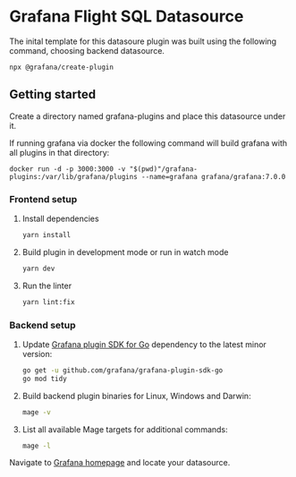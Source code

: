 # Grafana Flight SQL Datasource

The inital template for this datasoure plugin was built using the following command, choosing backend datasource.

`npx @grafana/create-plugin`

## Getting started

Create a directory named grafana-plugins and place this datasource under it.

If running grafana via docker the following command will build grafana with all plugins in that directory:

```
docker run -d -p 3000:3000 -v "$(pwd)"/grafana-plugins:/var/lib/grafana/plugins --name=grafana grafana/grafana:7.0.0
```

### Frontend setup

1. Install dependencies

   ```bash
   yarn install
   ```

2. Build plugin in development mode or run in watch mode

   ```bash
   yarn dev
   ```

3. Run the linter

   ```bash
   yarn lint:fix
   ```

### Backend setup

1. Update [Grafana plugin SDK for Go](https://grafana.com/docs/grafana/latest/developers/plugins/backend/grafana-plugin-sdk-for-go/) dependency to the latest minor version:

   ```bash
   go get -u github.com/grafana/grafana-plugin-sdk-go
   go mod tidy
   ```

2. Build backend plugin binaries for Linux, Windows and Darwin:

   ```bash
   mage -v
   ```

3. List all available Mage targets for additional commands:

   ```bash
   mage -l
   ```

Navigate to [Grafana homepage](http://localhost:3000/) and locate your datasource.